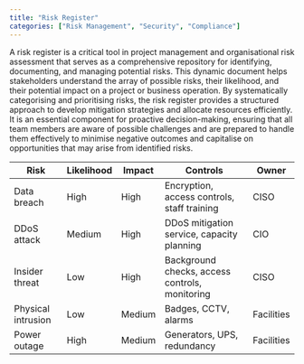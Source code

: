 ```yaml
---
title: "Risk Register"
categories: ["Risk Management", "Security", "Compliance"]
---
```


A risk register is a critical tool in project management and organisational risk assessment that serves as a comprehensive repository for identifying, documenting, and managing potential risks. This dynamic document helps stakeholders understand the array of possible risks, their likelihood, and their potential impact on a project or business operation. By systematically categorising and prioritising risks, the risk register provides a structured approach to develop mitigation strategies and allocate resources efficiently. It is an essential component for proactive decision-making, ensuring that all team members are aware of possible challenges and are prepared to handle them effectively to minimise negative outcomes and capitalise on opportunities that may arise from identified risks.

| Risk | Likelihood | Impact | Controls | Owner |
|-|-|-|-|-|
| Data breach | High | High | Encryption, access controls, staff training | CISO |
| DDoS attack | Medium | High | DDoS mitigation service, capacity planning | CIO |
| Insider threat | Low | High | Background checks, access controls, monitoring | CISO |
| Physical intrusion | Low | Medium | Badges, CCTV, alarms | Facilities |
| Power outage | High | Medium | Generators, UPS, redundancy | Facilities |
